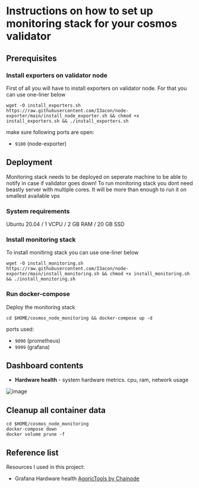 # Instructions on how to set up monitoring stack for your cosmos validator

## Prerequisites

### Install exporters on validator node
First of all you will have to install exporters on validator node. For that you can use one-liner below
```
wget -O install_exporters.sh https://raw.githubusercontent.com/I3acon/node-exporter/main/install_node_exporter.sh && chmod +x install_exporters.sh && ./install_exporters.sh
```

make sure following ports are open:
- `9100` (node-exporter)

## Deployment
Monitoring stack needs to be deployed on seperate machine to be able to notify in case if validator goes down! 
To run monitoring stack you dont need beastly server with multiple cores. It will be more than enough to run it on smallest available vps

### System requirements
Ubuntu 20.04 / 1 VCPU / 2 GB RAM / 20 GB SSD

### Install monitoring stack
To install monitirng stack you can use one-liner below
```
wget -O install_monitoring.sh https://raw.githubusercontent.com/I3acon/node-exporter/main/install_monitoring.sh && chmod +x install_monitoring.sh && ./install_monitoring.sh
```

### Run docker-compose
Deploy the monitoring stack
```
cd $HOME/cosmos_node_monitoring && docker-compose up -d
```

ports used:
- `9090` (prometheus)
- `9999` (grafana)



## Dashboard contents


- **Hardware health** - system hardware metrics. cpu, ram, network usage

![image](https://user-images.githubusercontent.com/50621007/160630213-5e92b3ce-92c9-4f48-8856-383ca884b621.png)

## Cleanup all container data
```
cd $HOME/cosmos_node_monitoring
docker-compose down
docker volume prune -f
```

## Reference list
Resources I used in this project:
- Grafana Hardware health [AgoricTools by Chainode](https://github.com/Chainode/AgoricTools)

